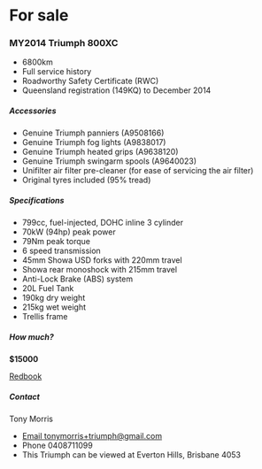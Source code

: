 # For sale

### MY2014 Triumph 800XC

* 6800km
* Full service history
* Roadworthy Safety Certificate (RWC)
* Queensland registration (149KQ) to December 2014

##### Accessories

* Genuine Triumph panniers (A9508166)
* Genuine Triumph fog lights (A9838017)
* Genuine Triumph heated grips (A9638120)
* Genuine Triumph swingarm spools (A9640023)
* Unifilter air filter pre-cleaner (for ease of servicing the air filter)
* Original tyres included (95% tread)

##### Specifications

* 799cc, fuel-injected, DOHC inline 3 cylinder
* 70kW (94hp) peak power
* 79Nm peak torque
* 6 speed transmission
* 45mm Showa USD forks with 220mm travel
* Showa rear monoshock with 215mm travel
* Anti-Lock Brake (ABS) system
* 20L Fuel Tank
* 190kg dry weight
* 215kg wet weight
* Trellis frame

##### How much?

**$15000**

[Redbook](http://www.redbook.com.au/bikes/research/new/details/2014-triumph-tiger-800-xc-abs-695661?R=695661&Silo=Spec&Vertical=Bike&Ridx=0&eapi=2)

##### Contact

Tony Morris

* [Email tonymorris+triumph@gmail.com](mailto:tonymorris+triumph@gmail.com)
* Phone 0408711099
* This Triumph can be viewed at Everton Hills, Brisbane 4053


